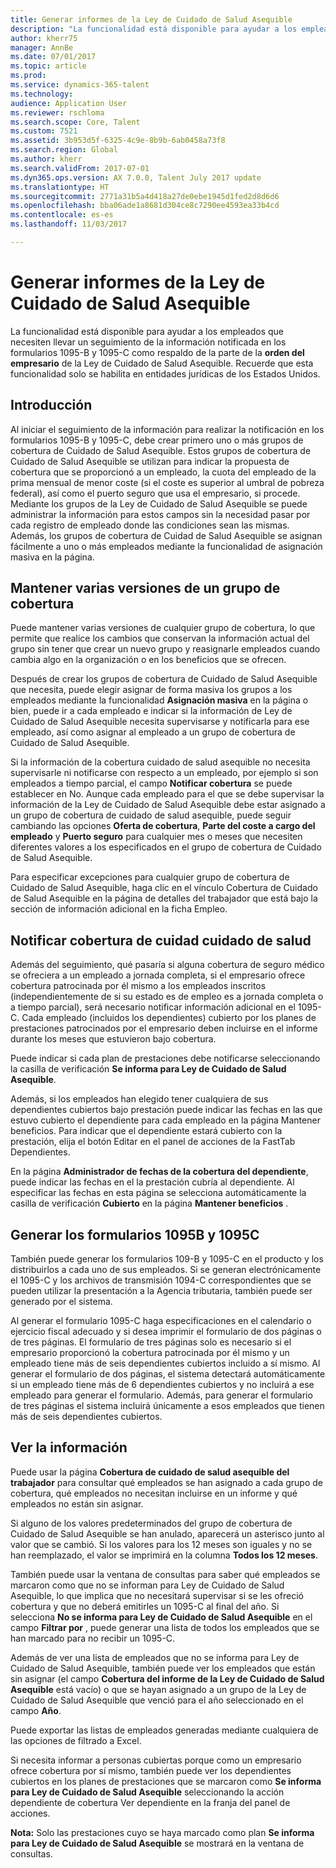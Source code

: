 ```yaml
---
title: Generar informes de la Ley de Cuidado de Salud Asequible
description: "La funcionalidad está disponible para ayudar a los empleados que necesiten llevar un seguimiento de la información notificada en los formularios 1095-B y 1095-C como respaldo de la parte de la orden del empresario de la Ley de Cuidado de Salud Asequible. Recuerde que esta funcionalidad solo se habilita en entidades jurídicas de los Estados Unidos."
author: kherr75
manager: AnnBe
ms.date: 07/01/2017
ms.topic: article
ms.prod: 
ms.service: dynamics-365-talent
ms.technology: 
audience: Application User
ms.reviewer: rschloma
ms.search.scope: Core, Talent
ms.custom: 7521
ms.assetid: 3b953d5f-6325-4c9e-8b9b-6ab0458a73f8
ms.search.region: Global
ms.author: kherr
ms.search.validFrom: 2017-07-01
ms.dyn365.ops.version: AX 7.0.0, Talent July 2017 update
ms.translationtype: HT
ms.sourcegitcommit: 2771a31b5a4d418a27de0ebe1945d1fed2d8d6d6
ms.openlocfilehash: bba06ade1a8681d304ce8c7290ee4593ea33b4cd
ms.contentlocale: es-es
ms.lasthandoff: 11/03/2017

---
```

# <a name="generate-affordable-care-act-reports"></a>Generar informes de la Ley de Cuidado de Salud Asequible
La funcionalidad está disponible para ayudar a los empleados que necesiten llevar un seguimiento de la información notificada en los formularios 1095-B y 1095-C como respaldo de la parte de la **orden del empresario** de la Ley de Cuidado de Salud Asequible. Recuerde que esta funcionalidad solo se habilita en entidades jurídicas de los Estados Unidos.

## <a name="getting-started"></a>Introducción
Al iniciar el seguimiento de la información para realizar la notificación en los formularios 1095-B y 1095-C, debe crear primero uno o más grupos de cobertura de Cuidado de Salud Asequible. Estos grupos de cobertura de Cuidado de Salud Asequible se utilizan para indicar la propuesta de cobertura que se proporcionó a un empleado, la cuota del empleado de la prima mensual de menor coste (si el coste es superior al umbral de pobreza federal), así como el puerto seguro que usa el empresario, si procede. Mediante los grupos de la Ley de Cuidado de Salud Asequible se puede administrar la información para estos campos sin la necesidad pasar por cada registro de empleado donde las condiciones sean las mismas. Además, los grupos de cobertura de Cuidad de Salud Asequible se asignan fácilmente a uno o más empleados mediante la funcionalidad de asignación masiva en la página.

## <a name="maintaining-multiple-versions-of-a-coverage-group"></a>Mantener varias versiones de un grupo de cobertura
Puede mantener varias versiones de cualquier grupo de cobertura, lo que permite que realice los cambios que conservan la información actual del grupo sin tener que crear un nuevo grupo y reasignarle empleados cuando cambia algo en la organización o en los beneficios que se ofrecen. 

Después de crear los grupos de cobertura de Cuidado de Salud Asequible que necesita, puede elegir asignar de forma masiva los grupos a los empleados mediante la funcionalidad **Asignación masiva** en la página o bien, puede ir a cada empleado e indicar si la información de Ley de Cuidado de Salud Asequible necesita supervisarse y notificarla para ese empleado, así como asignar al empleado a un grupo de cobertura de Cuidado de Salud Asequible.

Si la información de la cobertura cuidado de salud asequible no necesita supervisarle ni notificarse con respecto a un empleado, por ejemplo si son empleados a tiempo parcial, el campo **Notificar cobertura** se puede establecer en No. Aunque cada empleado para el que se debe supervisar la información de la Ley de Cuidado de Salud Asequible debe estar asignado a un grupo de cobertura de cuidado de salud asequible, puede seguir cambiando las opciones **Oferta de cobertura**, **Parte del coste a cargo del empleado** y **Puerto seguro** para cualquier mes o meses que necesiten diferentes valores a los especificados en el grupo de cobertura de Cuidado de Salud Asequible.

Para especificar excepciones para cualquier grupo de cobertura de Cuidado de Salud Asequible, haga clic en el vínculo Cobertura de Cuidado de Salud Asequible en la página de detalles del trabajador que está bajo la sección de información adicional en la ficha Empleo.

## <a name="reporting-health-care-coverage"></a>Notificar cobertura de cuidad cuidado de salud
Además del seguimiento, qué pasaría si alguna cobertura de seguro médico se ofreciera a un empleado a jornada completa, si el empresario ofrece cobertura patrocinada por él mismo a los empleados inscritos (independientemente de si su estado es de empleo es a jornada completa o a tiempo parcial), será necesario notificar información adicional en el 1095-C. Cada empleado (incluidos los dependientes) cubierto por los planes de prestaciones patrocinados por el empresario deben incluirse en el informe durante los meses que estuvieron bajo cobertura. 

Puede indicar si cada plan de prestaciones debe notificarse seleccionando la casilla de verificación **Se informa para Ley de Cuidado de Salud Asequible**.

Además, si los empleados han elegido tener cualquiera de sus dependientes cubiertos bajo prestación puede indicar las fechas en las que estuvo cubierto el dependiente para cada empleado en la página Mantener beneficios. Para indicar que el dependiente estará cubierto con la prestación, elija el botón Editar en el panel de acciones de la FastTab Dependientes.

En la página **Administrador de fechas de la cobertura del dependiente**, puede indicar las fechas en el la prestación cubría al dependiente. Al especificar las fechas en esta página se selecciona automáticamente la casilla de verificación **Cubierto** en la página **Mantener beneficios** .

## <a name="generate-1095b-and-1095c-forms"></a>Generar los formularios 1095B y 1095C
También puede generar los formularios 109-B y 1095-C en el producto y los distribuirlos a cada uno de sus empleados. Si se generan electrónicamente el 1095-C y los archivos de transmisión 1094-C correspondientes que se pueden utilizar la presentación a la Agencia tributaria, también puede ser generado por el sistema.  

Al generar el formulario 1095-C haga especificaciones en el calendario o ejercicio fiscal adecuado y si desea imprimir el formulario de dos páginas o de tres páginas. El formulario de tres páginas solo es necesario si el empresario proporcionó la cobertura patrocinada por él mismo y un empleado tiene más de seis dependientes cubiertos incluido a sí mismo. Al generar el formulario de dos páginas, el sistema detectará automáticamente si un empleado tiene más de 6 dependientes cubiertos y no incluirá a ese empleado para generar el formulario. Además, para generar el formulario de tres páginas el sistema incluirá únicamente a esos empleados que tienen más de seis dependientes cubiertos.

## <a name="viewing-information"></a>Ver la información
Puede usar la página **Cobertura de cuidado de salud asequible del trabajador** para consultar qué empleados se han asignado a cada grupo de cobertura, qué empleados no necesitan incluirse en un informe y qué empleados no están sin asignar.

Si alguno de los valores predeterminados del grupo de cobertura de Cuidado de Salud Asequible se han anulado, aparecerá un asterisco junto al valor que se cambió. Si los valores para los 12 meses son iguales y no se han reemplazado, el valor se imprimirá en la columna **Todos los 12 meses**.

También puede usar la ventana de consultas para saber qué empleados se marcaron como que no se informan para Ley de Cuidado de Salud Asequible, lo que implica que no necesitará supervisar si se les ofreció cobertura y que no deberá emitirles un 1095-C al final del año. Si selecciona **No se informa para Ley de Cuidado de Salud Asequible** en el campo **Filtrar por** , puede generar una lista de todos los empleados que se han marcado para no recibir un 1095-C.

Además de ver una lista de empleados que no se informa para Ley de Cuidado de Salud Asequible, también puede ver los empleados que están sin asignar (el campo **Cobertura del informe de la Ley de Cuidado de Salud Asequible** está vacío) o que se hayan asignado a un grupo de la Ley de Cuidado de Salud Asequible que venció para el año seleccionado en el campo **Año**.

Puede exportar las listas de empleados generadas mediante cualquiera de las opciones de filtrado a Excel.

Si necesita informar a personas cubiertas porque como un empresario ofrece cobertura por sí mismo, también puede ver los dependientes cubiertos en los planes de prestaciones que se marcaron como **Se informa para Ley de Cuidado de Salud Asequible** seleccionando la acción dependiente de cobertura Ver dependiente en la franja del panel de acciones.

**Nota:** Solo las prestaciones cuyo se haya marcado como plan **Se informa para Ley de Cuidado de Salud Asequible** se mostrará en la ventana de consultas.

